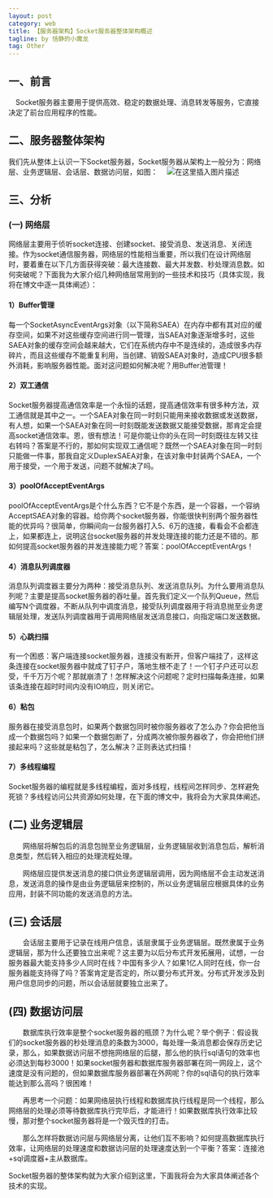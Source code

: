 ```yaml
---
layout: post
category: web
title: 【服务器架构】Socket服务器整体架构概述
tagline: by 恬静的小魔龙
tag: Other
---
```


## 一、前言
　Socket服务器主要用于提供高效、稳定的数据处理、消息转发等服务，它直接决定了前台应用程序的性能。

## 二、服务器整体架构
我们先从整体上认识一下Socket服务器，Socket服务器从架构上一般分为：网络层、业务逻辑层、会话层、数据访问层，如图：
　![在这里插入图片描述](https://pic002.cnblogs.com/images/2010/154738/2010110315395615.jpg)
## 三、分析
### (一) 网络层

网络层主要用于侦听socket连接、创建socket、接受消息、发送消息、关闭连接。作为socket通信服务器，网络层的性能相当重要，所以我们在设计网络层时，要着重在以下几方面获得突破：最大连接数、最大并发数、秒处理消息数。如何突破呢？下面我为大家介绍几种网络层常用到的一些技术和技巧（具体实现，我将在博文中逐一具体阐述）：

#### 1）Buffer管理

每一个SocketAsyncEventArgs对象（以下简称SAEA）在内存中都有其对应的缓存空间，如果不对这些缓存空间进行同一管理，当SAEA对象逐渐增多时，这些SAEA对象的缓存空间会越来越大，它们在系统内存中不是连续的，造成很多内存碎片，而且这些缓存不能重复利用，当创建、销毁SAEA对象时，造成CPU很多额外消耗，影响服务器性能。面对这问题如何解决呢？用Buffer池管理！

#### 2）双工通信

Socket服务器提高通信效率是一个永恒的话题，提高通信效率有很多种方法，双工通信就是其中之一。一个SAEA对象在同一时刻只能用来接收数据或发送数据，有人想，如果一个SAEA对象在同一时刻既能发送数据又能接受数据，那肯定会提高socket通信效率。恩，很有想法！可是你能让你的头在同一时刻既往左转又往右转吗？答案是不行的，那如何实现双工通信呢？既然一个SAEA对象在同一时刻只能做一件事，那我自定义DuplexSAEA对象，在该对象中封装两个SAEA，一个用于接受，一个用于发送，问题不就解决了吗。

#### 3）poolOfAcceptEventArgs

poolOfAcceptEventArgs是个什么东西？它不是个东西，是一个容器，一个容纳AcceptSAEA对象的容器。给你两个socket服务器，你能很快判别两个服务器性能的优异吗？很简单，你瞬间向一台服务器打入5、6万的连接，看看会不会都连上，如果都连上，说明这台socket服务器的并发处理连接的能力还是不错的。那如何提高socket服务器的并发连接能力呢？答案：poolOfAcceptEventArgs！

#### 4）消息队列调度器

消息队列调度器主要分为两种：接受消息队列、发送消息队列。为什么要用消息队列呢？主要是提高socket服务器的吞吐量。首先我们定义一个队列Queue，然后编写N个调度器，不断从队列中调度消息，接受队列调度器用于将消息抛至业务逻辑层处理，发送队列调度器用于调用网络层发送消息接口，向指定端口发送数据。

#### 5）心跳扫描

有一个困惑：客户端连接socket服务器，连接没有断开，但客户端挂了，这样这条连接在socket服务器中就成了钉子户，落地生根不走了！一个钉子户还可以忍受，千千万万个呢？那就崩溃了！怎样解决这个问题呢？定时扫描每条连接，如果该条连接在超时时间内没有IO响应，则关闭它。

#### 6）粘包

服务器在接受消息包时，如果两个数据包同时被你服务器收了怎么办？你会把他当成一个数据包吗？如果一个数据包断了，分成两次被你服务器收了，你会把他们拼接起来吗？这些就是粘包了，怎么解决？正则表达式扫描！

#### 7）多线程编程

 Socket服务器的编程就是多线程编程，面对多线程，线程间怎样同步、怎样避免死锁？多线程访问公共资源如何处理，在下面的博文中，我将会为大家具体阐述。

## (二) 业务逻辑层

　　网络层将解包后的消息包抛至业务逻辑层，业务逻辑层收到消息包后，解析消息类型，然后转入相应的处理流程处理。

　　网络层应提供发送消息的接口供业务逻辑层调用，因为网络层不会主动发送消息，发送消息的操作是由业务逻辑层来控制的，所以业务逻辑层应根据具体的业务应用，封装不同功能的发送消息的方法。

## (三) 会话层

　　会话层主要用于记录在线用户信息，该层隶属于业务逻辑层。既然隶属于业务逻辑层，那为什么还要独立出来呢？这主要为以后分布式开发拓展用，试想，一台服务器最大能支持多少人同时在线？中国有多少人？如果1亿人同时在线，你一台服务器能支持得了吗？答案肯定是否定的，所以要分布式开发。分布式开发涉及到用户信息同步的问题，所以会话层就要独立出来了。

## (四) 数据访问层

　　数据库执行效率是整个socket服务器的瓶颈？为什么呢？举个例子：假设我们的socket服务器的秒处理消息的条数为3000，每处理一条消息都会保存历史记录，那么，如果数据访问层不想拖网络层的后腿，那么他的执行sql语句的效率也必须达到每秒3000！如果socket服务器和数据库服务器部署在同一网段上，这个速度是没有问题的，但如果数据库服务器部署在外网呢？你的sql语句的执行效率能达到那么高吗？很困难！

　　再思考一个问题：如果网络层执行线程和数据库执行线程是同一个线程，那么网络层的处理必须等待数据库执行完毕后，才能进行！如果数据库执行效率比较慢，那对整个socket服务器将是一个毁灭性的打击。

　　那么怎样将数据访问层与网络层分离，让他们互不影响？如何提高数据库执行效率，让网络层的处理速度和数据访问层的处理速度达到一个平衡？答案：连接池+sql调度器+主从数据库。

Socket服务器的整体架构就为大家介绍到这里，下面我将会为大家具体阐述各个技术的实现。
　
